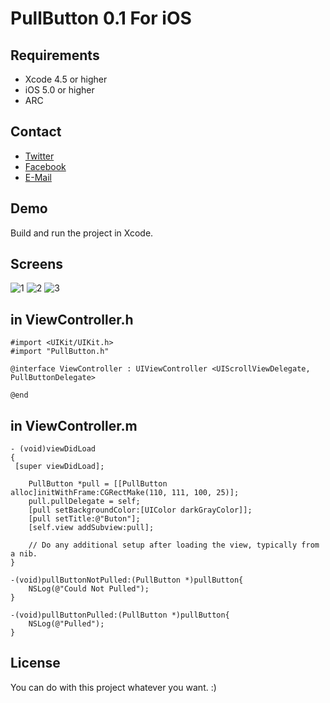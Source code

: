PullButton 0.1 For iOS 
==============

Requirements
--------------
- Xcode 4.5 or higher
- iOS 5.0 or higher
- ARC

Contact
--------------
- [Twitter](https://twitter.com/rocxteady2)
- [Facebook](https://www.facebook.com/rocxteady)
- [E-Mail](mailto:ulas.sancak@hotmail.com.tr)

Demo
--------------
Build and run the project in Xcode.

Screens
--------------
![1](http://s5.postimg.org/m7b1ytref/i_OS_Simulator_Screen_shot_Aug_14_2013_1_19_24_A.png)
![2](http://s5.postimg.org/kgs0xc9vb/i_OS_Simulator_Screen_shot_Aug_14_2013_1_20_29_A.png)
![3](http://s5.postimg.org/ki1yqrbp3/i_OS_Simulator_Screen_shot_Aug_14_2013_1_20_36_A.png)

in ViewController.h
--------------

    #import <UIKit/UIKit.h>
    #import "PullButton.h"

    @interface ViewController : UIViewController <UIScrollViewDelegate, PullButtonDelegate>

    @end
    
in ViewController.m
--------------
    
	- (void)viewDidLoad
	{
   	 [super viewDidLoad];
    
    	PullButton *pull = [[PullButton alloc]initWithFrame:CGRectMake(110, 111, 100, 25)];
    	pull.pullDelegate = self;
    	[pull setBackgroundColor:[UIColor darkGrayColor]];
    	[pull setTitle:@"Buton"];
    	[self.view addSubview:pull];
    
		// Do any additional setup after loading the view, typically from a nib.
	}

	-(void)pullButtonNotPulled:(PullButton *)pullButton{
		NSLog(@"Could Not Pulled");
	}

	-(void)pullButtonPulled:(PullButton *)pullButton{
    	NSLog(@"Pulled");
	}

License
--------------
You can do with this project whatever you want. :)